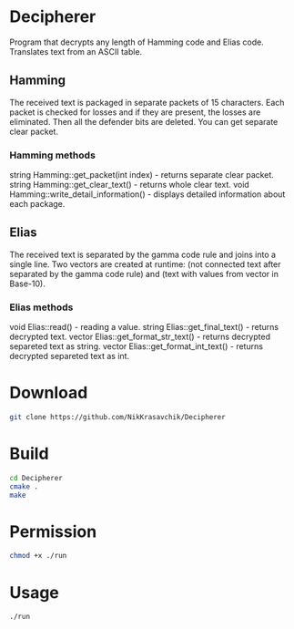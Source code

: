 # Decipherer
Program that decrypts any length of Hamming code and Elias code. Translates text from an ASCII table.

## Hamming
The received text is packaged in separate packets of 15 characters. Each packet is checked for losses and if they are present, the losses are eliminated. Then all the defender bits are deleted. You can get separate clear packet.

### Hamming methods
string Hamming::get_packet(int index) - returns separate clear packet.
string Hamming::get_clear_text() - returns whole clear text.
void Hamming::write_detail_information() - displays detailed information about each package.

## Elias
The received text is separated by the gamma code rule and joins into a single line. 
Two vectors are created at runtime: <string> (not connected text after separated by the gamma code rule) and <int> (text with values from vector <string> in Base-10).
  
### Elias methods
void Elias::read() - reading a value.
string Elias::get_final_text() - returns decrypted text.
vector <string> Elias::get_format_str_text() - returns decrypted separeted text as string.
vector <int> Elias::get_format_int_text() - returns decrypted separeted text as int.

# Download
```bash
git clone https://github.com/NikKrasavchik/Decipherer
```

# Build
```bash
cd Decipherer
cmake .
make
```

# Permission
```bash
chmod +x ./run
```

# Usage
```bash
./run
```
